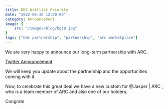 ```yaml
---
title: BDC Waitlist Priority
date: "2022-06-30 12:50:00"
category: Announcement
image: {
	src: "/images/blog/bg18.jpg"
}
tags: ["bdc partnership", "partnership", "arc marketplace"]
---
```


We are very happy to announce our long-term partnership with ARC. 

[Twitter Announcement](https://twitter.com/baddogscompany/status/1542525330526797824)

We will keep you update about the partnership and the opportunities coming with it. 

Now, to celebrate this great deal we have a new custom for @Jasper | ARC , who is a team member of ARC and also one of our holders. 

Congrats